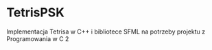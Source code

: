 # TetrisPSK
Implementacja Tetrisa w C++ i bibliotece SFML na potrzeby projektu z Programowania w C 2
